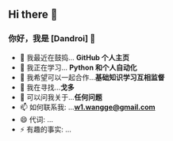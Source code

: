## Hi there 👋

<!--
**Dandroi/Dandroi** is a ✨ _special_ ✨ repository because its `README.md` (this file) appears on your GitHub profile.

Here are some ideas to get you started:

- 🔭 I’m currently working on ...
- 🌱 I’m currently learning ...
- 👯 I’m looking to collaborate on ...
- 🤔 I’m looking for help with ...
- 💬 Ask me about ...
- 📫 How to reach me: ...
- 😄 Pronouns: ...
- ⚡ Fun fact: ...
-->
### 你好，我是 [Dandroi] 👋

- 🔭 我最近在鼓捣... **GitHub 个人主页**
- 🌱 我正在学习... **Python 和个人自动化**
- 👯 我希望可以一起合作...**基础知识学习互相监督**
- 🤔 我在寻找...**戈多**
- 💬 可以问我关于...**任何问题**
- 📫 如何联系我: ...**w1.wangge@gmail.com**
- 😄 代词: ...
- ⚡ 有趣的事实: ...

